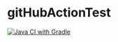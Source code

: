 # gitHubActionTest
[![Java CI with Gradle](https://github.com/dodeca05/gitHubActionTest/actions/workflows/gradle.yml/badge.svg)](https://github.com/dodeca05/gitHubActionTest/actions/workflows/gradle.yml)
